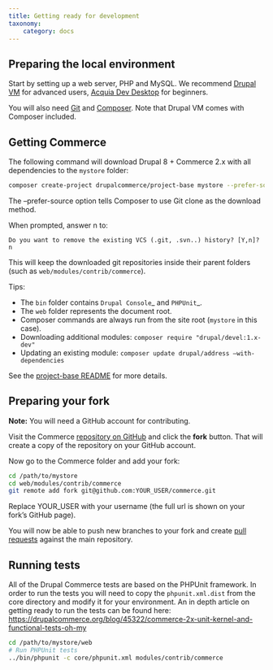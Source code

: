 ```yaml
---
title: Getting ready for development
taxonomy:
    category: docs
---
```



## Preparing the local environment

Start by setting up a web server, PHP and MySQL. We recommend [Drupal VM] for
advanced users, [Acquia Dev Desktop] for beginners.

You will also need [Git] and [Composer]. Note that Drupal VM comes with Composer included.

## Getting Commerce

The following command will download Drupal 8 + Commerce 2.x with all
dependencies to the `mystore` folder:

```bash
composer create-project drupalcommerce/project-base mystore --prefer-source --stability dev
```

The –prefer-source option tells Composer to use Git clone as the download method. 

When prompted, answer n to:

```text
Do you want to remove the existing VCS (.git, .svn..) history? [Y,n]? n
```

This will keep the downloaded git repositories inside their parent folders (such
as ``web/modules/contrib/commerce``).

Tips:

-  The ``bin`` folder contains `Drupal Console`_ and `PHPUnit`_.
-  The ``web`` folder represents the document root.
-  Composer commands are always run from the site root (``mystore`` in this case).
-  Downloading additional modules: ``composer require "drupal/devel:1.x-dev"``
-  Updating an existing module: ``composer update drupal/address –with-dependencies``

See the [project-base README] for more details.

## Preparing your fork

**Note:** You will need a GitHub account for contributing.

Visit the Commerce [repository on GitHub] and click the **fork** button. That
will create a copy of the repository on your GitHub account.

Now go to the Commerce folder and add your fork:

```bash
cd /path/to/mystore
cd web/modules/contrib/commerce
git remote add fork git@github.com:YOUR_USER/commerce.git
```

Replace YOUR\_USER with your username (the full url is shown on your
fork’s GitHub page).

You will now be able to push new branches to your fork and create [pull requests]
against the main repository.

## Running tests

All of the Drupal Commerce tests are based on the PHPUnit framework. In
order to run the tests you will need to copy the ``phpunit.xml.dist``
from the core directory and modify it for your environment. An in depth
article on getting ready to run the tests can be found here:
https://drupalcommerce.org/blog/45322/commerce-2x-unit-kernel-and-functional-tests-oh-my

```bash
cd /path/to/mystore/web
# Run PHPUnit tests
../bin/phpunit -c core/phpunit.xml modules/contrib/commerce
```

[Drupal VM]: http://www.drupalvm.com/
[Acquia Dev Desktop]: https://www.acquia.com/products-services/dev-desktop
[Git]: https://git-scm.com/
[Composer]: https://getcomposer.org/doc/00-intro.rst#installation-linux-unix-osx
[Drupal Console]: https://drupalconsole.com
[PHPUnit]: https://phpunit.de/
[project-base README]: https://github.com/drupalcommerce/project-base/blob/8.x/README.md
[repository on GitHub]: https://github.com/drupalcommerce/commerce
[pull requests]: https://help.github.com/articles/using-pull-requests
